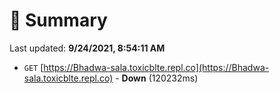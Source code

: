 # 📖 Summary
Last updated: **9/24/2021, 8:54:11 AM**

- `GET` [https://Bhadwa-sala.toxicblte.repl.co](https://Bhadwa-sala.toxicblte.repl.co) - **Down** (120232ms)
